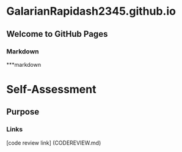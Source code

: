 # GalarianRapidash2345.github.io

## Welcome to GitHub Pages


### Markdown

***markdown


# Self-Assessment
## Purpose
### Links


[code review link] (CODEREVIEW.md)



